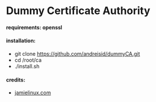 # Dummy Certificate Authority 

#### requirements: openssl
#### installation:
* git clone https://github.com/andreisid/dummyCA.git
* cd /root/ca
* ./install.sh

#### credits: 
* [jamielinux.com](https://jamielinux.com/docs/openssl-certificate-authority/)

